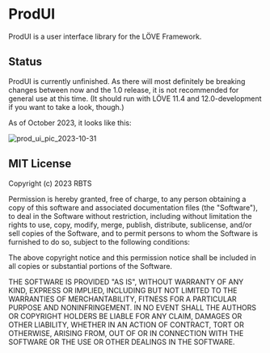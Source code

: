 # ProdUI

ProdUI is a user interface library for the LÖVE Framework.

## Status

ProdUI is currently unfinished. As there will most definitely be breaking changes between now and the 1.0 release, it is not recommended for general use at this time. (It should run with LÖVE 11.4 and 12.0-development if you want to take a look, though.)

As of October 2023, it looks like this:

![prod_ui_pic_2023-10-31](https://github.com/rabbitboots/prod_ui_wip/assets/23288188/cc5fc615-0ed6-453c-909c-738721e717a3)


## MIT License

Copyright (c) 2023 RBTS

Permission is hereby granted, free of charge, to any person obtaining a copy
of this software and associated documentation files (the "Software"), to deal
in the Software without restriction, including without limitation the rights
to use, copy, modify, merge, publish, distribute, sublicense, and/or sell
copies of the Software, and to permit persons to whom the Software is
furnished to do so, subject to the following conditions:

The above copyright notice and this permission notice shall be included in all
copies or substantial portions of the Software.

THE SOFTWARE IS PROVIDED "AS IS", WITHOUT WARRANTY OF ANY KIND, EXPRESS OR
IMPLIED, INCLUDING BUT NOT LIMITED TO THE WARRANTIES OF MERCHANTABILITY,
FITNESS FOR A PARTICULAR PURPOSE AND NONINFRINGEMENT. IN NO EVENT SHALL THE
AUTHORS OR COPYRIGHT HOLDERS BE LIABLE FOR ANY CLAIM, DAMAGES OR OTHER
LIABILITY, WHETHER IN AN ACTION OF CONTRACT, TORT OR OTHERWISE, ARISING FROM,
OUT OF OR IN CONNECTION WITH THE SOFTWARE OR THE USE OR OTHER DEALINGS IN THE
SOFTWARE.

